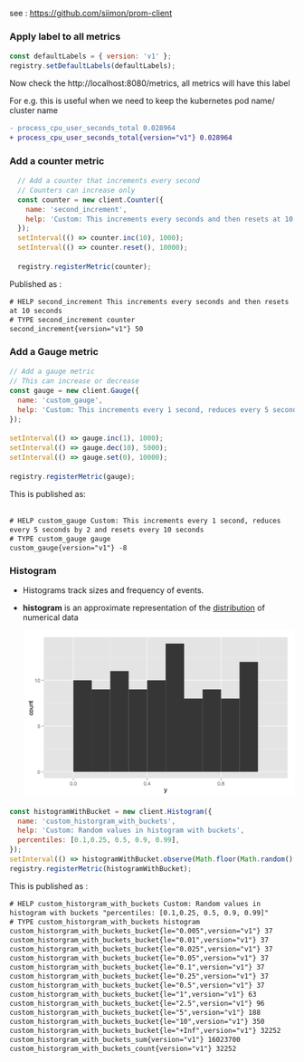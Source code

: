 see : https://github.com/siimon/prom-client



### Apply label to all metrics 

```javascript
const defaultLabels = { version: 'v1' };
registry.setDefaultLabels(defaultLabels);
```



Now check the http://localhost:8080/metrics, all metrics will have this label

For e.g. this is useful when we need to keep the kubernetes pod name/ cluster name 

```diff
- process_cpu_user_seconds_total 0.028964
+ process_cpu_user_seconds_total{version="v1"} 0.028964
```



### Add a counter metric

```javascript
  // Add a counter that increments every second
  // Counters can increase only
  const counter = new client.Counter({
    name: 'second_increment',
    help: 'Custom: This increments every seconds and then resets at 10 seconds',
  });
  setInterval(() => counter.inc(10), 1000);
  setInterval(() => counter.reset(), 10000);

  registry.registerMetric(counter);
```



Published as : 

```properties
# HELP second_increment This increments every seconds and then resets at 10 seconds
# TYPE second_increment counter
second_increment{version="v1"} 50
```



### Add a Gauge metric

```javascript
// Add a gauge metric
// This can increase or decrease
const gauge = new client.Gauge({
  name: 'custom_gauge',
  help: 'Custom: This increments every 1 second, reduces every 5 seconds by 2 and resets every 10 seconds'
});

setInterval(() => gauge.inc(1), 1000);
setInterval(() => gauge.dec(10), 5000);
setInterval(() => gauge.set(0), 10000);

registry.registerMetric(gauge);
```



This is published as: 

```properties

# HELP custom_gauge Custom: This increments every 1 second, reduces every 5 seconds by 2 and resets every 10 seconds
# TYPE custom_gauge gauge
custom_gauge{version="v1"} -8
```





### Histogram

- Histograms track sizes and frequency of events.

- **histogram** is an approximate representation of the [distribution](https://en.wikipedia.org/wiki/Frequency_distribution) of numerical data

  ![img](docs/images/Symmetric2.png)

```javascript
const histogramWithBucket = new client.Histogram({
  name: 'custom_historgram_with_buckets',
  help: 'Custom: Random values in histogram with buckets',
  percentiles: [0.1,0.25, 0.5, 0.9, 0.99],
});
setInterval(() => histogramWithBucket.observe(Math.floor(Math.random() * 1000)));
registry.registerMetric(histogramWithBucket);
```



This is published as : 

```properties
# HELP custom_historgram_with_buckets Custom: Random values in histogram with buckets "percentiles: [0.1,0.25, 0.5, 0.9, 0.99]"
# TYPE custom_historgram_with_buckets histogram
custom_historgram_with_buckets_bucket{le="0.005",version="v1"} 37
custom_historgram_with_buckets_bucket{le="0.01",version="v1"} 37
custom_historgram_with_buckets_bucket{le="0.025",version="v1"} 37
custom_historgram_with_buckets_bucket{le="0.05",version="v1"} 37
custom_historgram_with_buckets_bucket{le="0.1",version="v1"} 37
custom_historgram_with_buckets_bucket{le="0.25",version="v1"} 37
custom_historgram_with_buckets_bucket{le="0.5",version="v1"} 37
custom_historgram_with_buckets_bucket{le="1",version="v1"} 63
custom_historgram_with_buckets_bucket{le="2.5",version="v1"} 96
custom_historgram_with_buckets_bucket{le="5",version="v1"} 188
custom_historgram_with_buckets_bucket{le="10",version="v1"} 350
custom_historgram_with_buckets_bucket{le="+Inf",version="v1"} 32252
custom_historgram_with_buckets_sum{version="v1"} 16023700
custom_historgram_with_buckets_count{version="v1"} 32252
```

